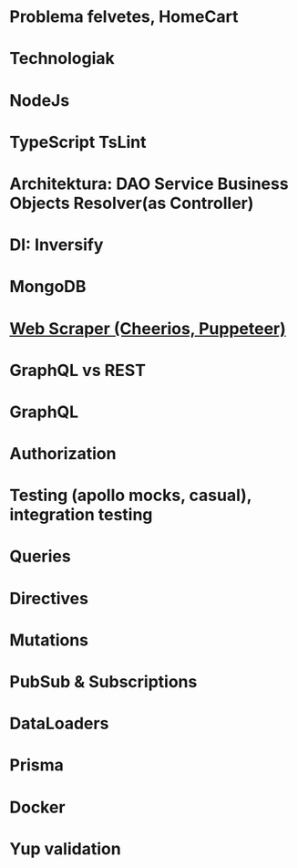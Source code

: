 # Problema felvetes, HomeCart
# Technologiak
# NodeJs
# TypeScript TsLint
# Architektura: DAO Service Business Objects Resolver(as Controller)
# DI: Inversify
# MongoDB
# [Web Scraper (Cheerios, Puppeteer)](https://www.freecodecamp.org/news/the-ultimate-guide-to-web-scraping-with-node-js-daa2027dcd3/)
# GraphQL vs REST
# GraphQL
# Authorization
# Testing (apollo mocks, casual), integration testing
# Queries
# Directives
# Mutations
# PubSub & Subscriptions
# DataLoaders
# Prisma
# Docker
# Yup validation


